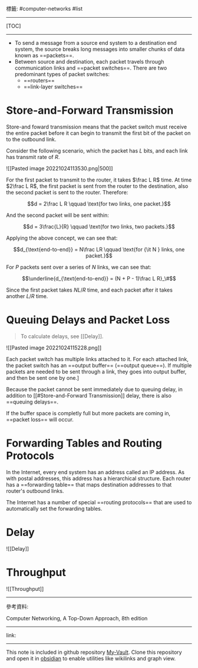 標籤: #computer-networks #list 

---

[TOC]

---

- To send a message from a source end system to a destination end system, the source breaks long messages into smaller chunks of data known as ==packets==.
- Between source and destination, each packet travels through communication links and ==packet switches==. There are two predominant types of packet switches:
	- ==routers==
	- ==link-layer switches==

# Store-and-Forward Transmission

Store-and foward transmission means that the packet switch must receive the entire packet before it can begin to transmit the first bit of the packet on to the outbound link.

Consider the following scenario, which the packet has $L$ bits, and each link has transmit rate of $R$.

![[Pasted image 20221024113530.png|500]]

For the first packet to transmit to the router, it takes $\frac L R$ time. At time $2\frac L R$, the first packet is sent from the router to the destination, also the second packet is sent to the router. Therefore:

$$d = 2\frac L R \qquad \text{for two links, one packet.}$$

And the second packet will be sent within:

$$d = 3\frac{L}{R} \qquad \text{for two links, two packets.}$$

Applying the above concept, we can see that:

$$d_{\text{end-to-end}} = N\frac LR \qquad \text{for {\it N } links, one packet.}$$

For $P$ packets sent over a series of $N$ links, we can see that:

$$\underline{d_{\text{end-to-end}} = (N + P - 1)\frac L R}_\#$$

Since the first packet takes $NL / R$ time, and each packet after it takes another $L / R$ time.

# Queuing Delays and Packet Loss

> To calculate delays, see [[Delay]].

![[Pasted image 20221024115228.png]]

Each packet switch has multiple links attached to it. For each attached link, the packet switch has an ==output buffer== (==output queue==). If multiple packets are needed to be sent through a link, they goes into output buffer, and then be sent one by one.]

Because the packet cannot be sent immediately due to queuing delay, in addition to [[#Store-and-Forward Transmission]] delay, there is also ==queuing delays==.

If the buffer space is completly full but more packets are coming in, ==packet loss== will occur.

# Forwarding Tables and Routing Protocols

In the Internet, every end system has an address called an IP address. As with postal addresses, this address has a hierarchical structure. Each router has a ==forwarding table== that maps destination addresses to that router's outbound links.

The Internet has a number of special ==routing protocols== that are used to automatically set the forwarding tables.

# Delay

![[Delay]]

# Throughput

![[Throughput]]

---

參考資料:

Computer Networking, A Top-Down Approach, 8th edition

---

link:


---

This note is included in github repository [My-Vault](https://github.com/LittleD3092/My-Vault.git). Clone this repository and open it in [obsidian](https://obsidian.md/) to enable utilities like wikilinks and graph view.